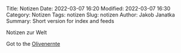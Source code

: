 Title: Notizen
Date: 2022-03-07 16:20
Modified: 2022-03-07 16:30
Category: Notizen
Tags: notizen
Slug: notizen
Author: Jakob Janatka
Summary: Short version for index and feeds

Notizen zur Welt

Got to the [Olivenernte]({filename}../olivrenernte.md)